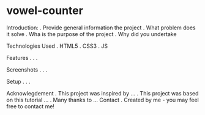 # vowel-counter
Introduction:
  . Provide general information the project
  . What problem does it solve
  . Wha is the purpose of the project
  . Why did you undertake

Technologies Used
  . HTML5
  . CSS3
  . JS

Features
  . 
  . 
  . 

Screenshots
  . 
  . 
  . 

Setup
  . 
  . 
  . 

Acknowlegdement
  . This project was inspired by ... 
  . This project was based on this tutorial ... 
  . Many thanks to ...
Contact
  . Created by me - you may feel free to contact me!  